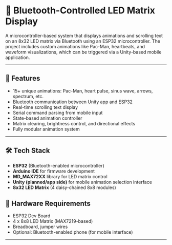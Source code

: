 # 🔲 Bluetooth-Controlled LED Matrix Display

A microcontroller-based system that displays animations and scrolling text on an 8x32 LED matrix via Bluetooth using an ESP32 microcontroller. The project includes custom animations like Pac-Man, heartbeats, and waveform visualizations, which can be triggered via a Unity-based mobile application.

---

## 🧠 Features

- 15+ unique animations: Pac-Man, heart pulse, sinus wave, arrows, spectrum, etc.  
- Bluetooth communication between Unity app and ESP32  
- Real-time scrolling text display  
- Serial command parsing from mobile input  
- State-based animation controller  
- Matrix clearing, brightness control, and directional effects  
- Fully modular animation system

---

## 🛠️ Tech Stack

- **ESP32** (Bluetooth-enabled microcontroller)  
- **Arduino IDE** for firmware development  
- **MD_MAX72XX** library for LED matrix control  
- **Unity (planned/app side)** for mobile animation selection interface  
- **8x32 LED Matrix** (4 daisy-chained 8x8 modules)

  
## 🔧 Hardware Requirements

- ESP32 Dev Board  
- 4 x 8x8 LED Matrix (MAX7219-based)  
- Breadboard, jumper wires  
- Optional: Bluetooth-enabled phone (for mobile interface)

---
